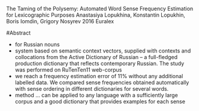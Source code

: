 The Taming of the Polysemy: Automated Word Sense Frequency Estimation for Lexicographic Purposes
Anastasiya Lopukhina, Konstantin Lopukhin, Boris Iomdin, Grigory Nosyrev
2016 Euralex

#Abstract

* for Russian nouns
* system based on semantic context vectors, supplied with contexts and
  collocations from the Active Dictionary of Russian – a full-fledged
  production dictionary that reflects contemporary Russian. The study was
  performed on RuTenTen11 web-corpus
* we reach a frequency estimation error of 11% without any additional labelled
  data. We compared sense frequencies obtained automatically with sense
  ordering in different dictionaries for several words. 
* method ... can be applied to any language with a sufficiently large corpus
  and a good dictionary that provides examples for each sense
